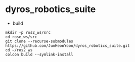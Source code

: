 # dyros_robotics_suite
- build
```
mkdir -p ros2_ws/src
cd rose_ws/src
git clone --recurse-submodules https://github.com/JunHeonYoon/dyros_robotics_suite.git
cd ~/ros2_ws
colcon build --symlink-install
```